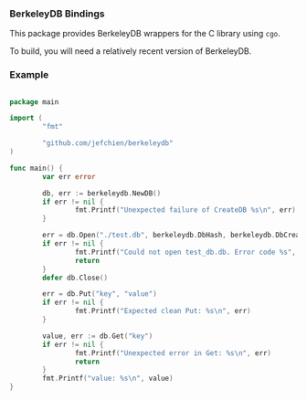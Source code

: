 ### BerkeleyDB Bindings

This package provides BerkeleyDB wrappers for the C library using `cgo`.

To build, you will need a relatively recent version of BerkeleyDB.



### Example
```go

package main

import (
        "fmt"

        "github.com/jefchien/berkeleydb"
)

func main() {
        var err error

        db, err := berkeleydb.NewDB()
        if err != nil {
                fmt.Printf("Unexpected failure of CreateDB %s\n", err)
        }

        err = db.Open("./test.db", berkeleydb.DbHash, berkeleydb.DbCreate)
        if err != nil {
                fmt.Printf("Could not open test_db.db. Error code %s", err)
                return
        }
        defer db.Close()

        err = db.Put("key", "value")
        if err != nil {
                fmt.Printf("Expected clean Put: %s\n", err)
        }

        value, err := db.Get("key")
        if err != nil {
                fmt.Printf("Unexpected error in Get: %s\n", err)
                return
        }
        fmt.Printf("value: %s\n", value)
}

```
